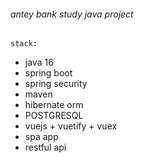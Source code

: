 ###### antey bank study java project

`stack:`

* java 16
* spring boot
* spring security
* maven
* hibernate orm
* POSTGRESQL
* vuejs + vuetify + vuex
* spa app
* restful api